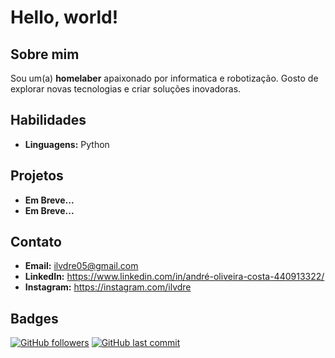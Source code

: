 #  Hello, world!

## Sobre mim
Sou um(a) **homelaber** apaixonado por informatica e robotização. Gosto de explorar novas tecnologias e criar soluções inovadoras.

## Habilidades
* **Linguagens:** Python

## Projetos
* **Em Breve...** 
* **Em Breve...** 

## Contato
* **Email:** ilvdre05@gmail.com
* **LinkedIn:** https://www.linkedin.com/in/andré-oliveira-costa-440913322/
* **Instagram:** https://instagram.com/ilvdre

## Badges
[![GitHub followers](https://img.shields.io/github/followers/ilvdre?style=flat-square)](https://github.com/ilvdre?tab=followers)
[![GitHub last commit](https://img.shields.io/github/last-commit/ilvdre/ilvdre?style=flat-square)](https://github.com/ilvdre/ilvdre)

